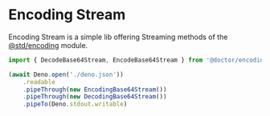 # Encoding Stream

Encoding Stream is a simple lib offering Streaming methods of the [@std/encoding](https://jsr.io/@std/encoding) module.

```ts
import { DecodeBase64Stream, EncodeBase64Stream } from '@doctor/encoding-stream'

(await Deno.open('./deno.json'))
	.readable
	.pipeThrough(new EncodingBase64Stream())
	.pipeThrough(new DecodingBase64Stream())
	.pipeTo(Deno.stdout.writable)
```
